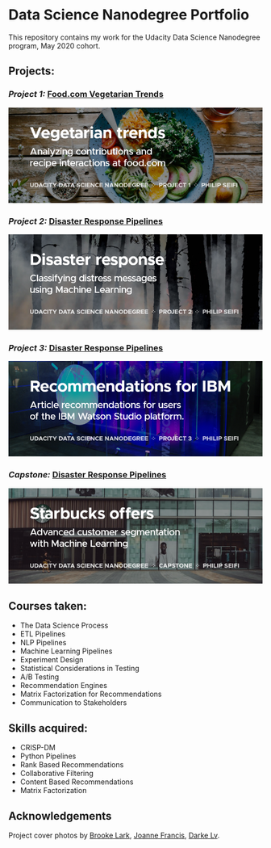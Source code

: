 
# Data Science Nanodegree Portfolio

This repository contains my work for the Udacity Data Science Nanodegree program, May 2020 cohort.

## Projects:

### *Project 1:* [Food.com Vegetarian Trends](P1%20-%20Food.com%20Vegetarian%20Trends)
[![Project 1: Food.com Vegetarian Trends](readme/cover-p1.png)](P1%20-%20Food.com%20Vegetarian%20Trends)

### *Project 2:* [Disaster Response Pipelines](P2%20-%20Disaster%20Response%20Pipelines)
[![Project 2: Disaster Response Pipelines](readme/cover-p2.png)](P2%20-%20Disaster%20Response%20Pipelines)

### *Project 3:* [Disaster Response Pipelines](P3%20-%20Recommendations%20with%20IBM)
[![Project 3: Recommendations with IBM](readme/cover-p3.png)](P3%20-%20Recommendations%20with%20IBM)

### *Capstone:* [Disaster Response Pipelines](https://github.com/seifip/starbucks-customer-segmentation)
[![Capstone: Starbucks offers](readme/cover-capstone.png)](https://github.com/seifip/starbucks-customer-segmentation)

## Courses taken:
* The Data Science Process
* ETL Pipelines
* NLP Pipelines
* Machine Learning Pipelines
* Experiment Design
* Statistical Considerations in Testing
* A/B Testing
* Recommendation Engines
* Matrix Factorization for Recommendations
* Communication to Stakeholders

## Skills acquired:
* CRISP-DM
* Python Pipelines
* Rank Based Recommendations
* Collaborative Filtering
* Content Based Recommendations
* Matrix Factorization

## Acknowledgements
Project cover photos by [Brooke Lark](https://unsplash.com/photos/jUPOXXRNdcA), [Joanne Francis](https://unsplash.com/photos/S9NQnIV4zOI), [Darke Lv](https://unsplash.com/photos/jVMAyTGAzdg).
